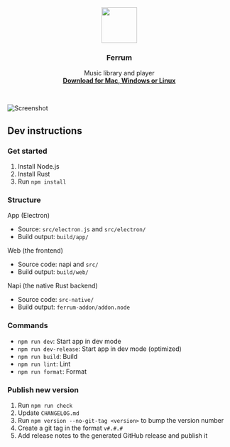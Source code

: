 <div align="center">
  <img src="assets/Logo%201024.png" width="80">
</div>
<h3 align="center">Ferrum</h3>
<p align="center">
  Music library and player
  <br/>
  <a href="https://github.com/probablykasper/ferrum/releases"><b>Download for Mac, Windows or Linux</b></a>
</p>

<br/>

![Screenshot](assets/screenshot.png)

## Dev instructions

### Get started

1. Install Node.js
2. Install Rust
3. Run `npm install`

### Structure

App (Electron)
- Source: `src/electron.js` and `src/electron/`
- Build output: `build/app/`

Web (the frontend)
- Source code: napi and `src/`
- Build output: `build/web/`

Napi (the native Rust backend)
- Source code: `src-native/`
- Build output: `ferrum-addon/addon.node`

### Commands
- `npm run dev`: Start app in dev mode
- `npm run dev-release`: Start app in dev mode (optimized)
- `npm run build`: Build
- `npm run lint`: Lint
- `npm run format`: Format

### Publish new version
1. Run `npm run check`
2. Update `CHANGELOG.md`
3. Run `npm version --no-git-tag <version>` to bump the version number
4. Create a git tag in the format `v#.#.#`
5. Add release notes to the generated GitHub release and publish it
